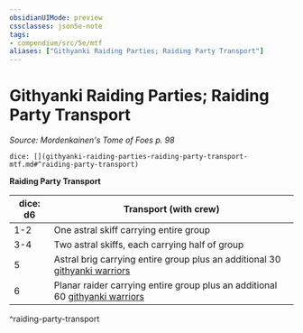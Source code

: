 ```yaml
---
obsidianUIMode: preview
cssclasses: json5e-note
tags:
- compendium/src/5e/mtf
aliases: ["Githyanki Raiding Parties; Raiding Party Transport"]
---
```

# Githyanki Raiding Parties; Raiding Party Transport
*Source: Mordenkainen's Tome of Foes p. 98* 

`dice: [](githyanki-raiding-parties-raiding-party-transport-mtf.md#^raiding-party-transport)`

**Raiding Party Transport**

| dice: d6 | Transport (with crew) |
|----------|-----------------------|
| 1-2 | One astral skiff carrying entire group |
| 3-4 | Two astral skiffs, each carrying half of group |
| 5 | Astral brig carrying entire group plus an additional 30 [githyanki warriors](b_githyanki-warrior.md) |
| 6 | Planar raider carrying entire group plus an additional 60 [githyanki warriors](b_githyanki-warrior.md) |
^raiding-party-transport